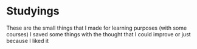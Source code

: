 # Studyings
These are the small things that I made for learning purposes (with some courses)
I saved some things with the thought that I could improve or just because I liked it

